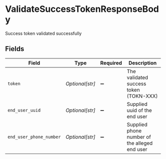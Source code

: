 # ValidateSuccessTokenResponseBody

Success token validated successfully


## Fields

| Field                                         | Type                                          | Required                                      | Description                                   |
| --------------------------------------------- | --------------------------------------------- | --------------------------------------------- | --------------------------------------------- |
| `token`                                       | *Optional[str]*                               | :heavy_minus_sign:                            | The validated success token (TOKN-XXX)        |
| `end_user_uuid`                               | *Optional[str]*                               | :heavy_minus_sign:                            | Supplied uuid of the end user                 |
| `end_user_phone_number`                       | *Optional[str]*                               | :heavy_minus_sign:                            | Supplied phone number of the alleged end user |